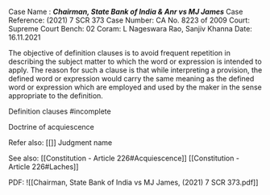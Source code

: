 Case Name : ***Chairman, State Bank of India & Anr vs MJ James***
Case Reference: (2021) 7 SCR 373
Case Number: CA No. 8223 of 2009
Court: Supreme Court
Bench: 02
Coram: L Nageswara Rao, Sanjiv Khanna
Date: 16.11.2021

The objective of definition clauses is to avoid frequent repetition in describing the subject matter to which the word or expression is intended to apply. 
The reason for such a clause is that while interpreting a provision, the defined word or expression would carry the same meaning as the defined word or expression which are employed and used by the maker in the sense appropriate to the definition.

Definition clauses #incomplete 

Doctrine of acquiescence

Refer also:
[[]]
Judgment name

See also:
[[Constitution - Article 226#Acquiescence]] 
[[Constitution - Article 226#Laches]] 

PDF:
![[Chairman, State Bank of India vs MJ James, (2021) 7 SCR 373.pdf]]